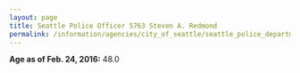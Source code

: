 ```yaml
---
layout: page
title: Seattle Police Officer 5763 Steven A. Redmond
permalink: /information/agencies/city_of_seattle/seattle_police_department/copbook/5763/
---
```


**Age as of Feb. 24, 2016:** 48.0
